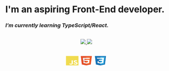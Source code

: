 # I'm an aspiring Front-End developer.

### *I’m currently learning TypeScript/React.*
<br />

<div align="center" style="width:100%;">
  <a href="https://github.com/lesYeauxSansVisage" style:"display: flex; width: 100%;">
    <img width="48%" src="https://github-readme-stats.vercel.app/api?username=lesYeauxSansVisage&show_icons=true&theme=dark&include_all_commits=true&count_private=true"/>
    <img width="48%" src="https://github-readme-stats.vercel.app/api/top-langs/?username=lesYeauxSansVisage&layout=compact&langs_count=3&theme=dark"/>
  </a>
</div>

<br/>

<div align="center"><br>
  <img align="center" alt="Rafa-Js" height="30" width="40" src="https://raw.githubusercontent.com/devicons/devicon/master/icons/javascript/javascript-plain.svg">
  <img align="center" alt="Rafa-HTML" height="30" width="40" src="https://raw.githubusercontent.com/devicons/devicon/master/icons/html5/html5-original.svg">
  <img align="center" alt="Rafa-CSS" height="30" width="40" src="https://raw.githubusercontent.com/devicons/devicon/master/icons/css3/css3-original.svg">
</div>



  

